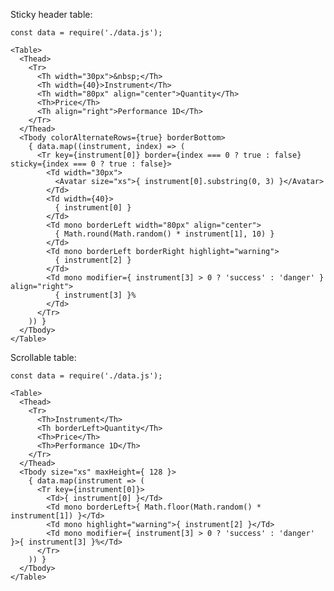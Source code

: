 Sticky header table:

    const data = require('./data.js');

    <Table>
      <Thead>
        <Tr>
          <Th width="30px">&nbsp;</Th>
          <Th width={40}>Instrument</Th>
          <Th width="80px" align="center">Quantity</Th>
          <Th>Price</Th>
          <Th align="right">Performance 1D</Th>
        </Tr>
      </Thead>
      <Tbody colorAlternateRows={true} borderBottom>
        { data.map((instrument, index) => (
          <Tr key={instrument[0]} border={index === 0 ? true : false} sticky={index === 0 ? true : false}>
            <Td width="30px">
              <Avatar size="xs">{ instrument[0].substring(0, 3) }</Avatar>
            </Td>
            <Td width={40}>
              { instrument[0] }
            </Td>
            <Td mono borderLeft width="80px" align="center">
              { Math.round(Math.random() * instrument[1], 10) }
            </Td>
            <Td mono borderLeft borderRight highlight="warning">
              { instrument[2] }
            </Td>
            <Td mono modifier={ instrument[3] > 0 ? 'success' : 'danger' } align="right">
              { instrument[3] }%
            </Td>
          </Tr>
        )) }
      </Tbody>
    </Table>

Scrollable table:

    const data = require('./data.js');

    <Table>
      <Thead>
        <Tr>
          <Th>Instrument</Th>
          <Th borderLeft>Quantity</Th>
          <Th>Price</Th>
          <Th>Performance 1D</Th>
        </Tr>
      </Thead>
      <Tbody size="xs" maxHeight={ 128 }>
        { data.map(instrument => (
          <Tr key={instrument[0]}>
            <Td>{ instrument[0] }</Td>
            <Td mono borderLeft>{ Math.floor(Math.random() * instrument[1]) }</Td>
            <Td mono highlight="warning">{ instrument[2] }</Td>
            <Td mono modifier={ instrument[3] > 0 ? 'success' : 'danger' }>{ instrument[3] }%</Td>
          </Tr>
        )) }
      </Tbody>
    </Table>
